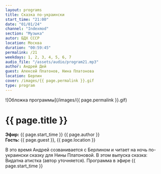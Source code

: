 ```yaml
---
layout: programs
title: Сказка по-украински
start_time: "21:00"
date: "01/01/24"
channel: "Indexmod"
section: "Музыка"
autor: БДХ СССР
location: Москва
duration: "00:59:45"
permalink: /21
weekdays: 1, 2, 3, 4, 5, 6, 7
audio_file: "/assets/audio/program21.mp3"
author: Андрей Дей
guest: Алексей Платонов, Нина Платонова
location: Берлин
cover: /images/{{ page.permalink }}.gif
type: program
---
```


![Обложка программы](/images/{{ page.permalink }}.gif)

# {{ page.title }}

**Эфир:** {{ page.start_time }} {{ page.author }}  
**Гость:** {{ page.guest }}, {{ page.location }}

В это время Андрей созванивается с Берлином и читает на ночь по-украински сказку для Нины Платоновой. В этом выпуска сказка: Видатна атистка (автор уточняется). Программа в эфире {{ page.start_time }}

<p><audio id="audio-player">
  <source src="{{ page.audio_file }}" type="audio/mpeg">
  Ваш браузер не поддерживает воспроизведение аудио.
</audio></p>
